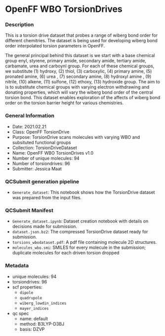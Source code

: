 # OpenFF WBO TorsionDrives

### Description

This is a torsion drive dataset that probes a range of wiberg bond order for different chemitries. The dataset is being used for developing wiberg bond order interpolated torsion parameters in OpenFF.

The general principal behind this dataset is we start with a base chemical group enyl, styrene, primary amide, secondary amide, tertiary amide, carbamate, urea and carboynl group. For each of these chemical groups, we substitute (1) hydroxy, (2) thiol, (3) carboxylic, (4) primary amine, (5) pronated amine, (6) urea , (7) secondary amine, (8) hydroxyl amine , (9) nitrile, (10) alkene, (11)  sulfone, (12) ethoxy, (13) hydroxide group. The aim to is to substitute chemical groups with varying electron withdrawing and donating properties, which will vary the wiberg bond order of the central torsion bond. This dataset enables exploration of the affects of wiberg bond order on the torsion barrier height for various chemistries.


### General Information

 - Date: 2021.02.21
 - Class: OpenFF TorsionDrive
 - Purpose: TorsionDrive scans molecules with varying WBO and subsituted functional groups
 - Collection: TorsionDriveDataset
 - Name: OpenFF WBO TorsionDrives v1.0
 - Number of unique molecules: 94
 - Number of torsiondrives: 96
 - Submitter: Jessica Maat


### QCSubmit generation pipeline

 - `Generate_dataset`: This notebook shows how the TorsionDrive dataset was prepared from the input files.

### QCSubmit Manifest

- `Generate_dataset.ipynb`: Dataset creation notebook with details on decisions made for submission.
- `dataset.json.bz2`: The compressed TorsionDrive dataset ready for submission.
- `torsions_wbodataset.pdf`: A pdf file containing molecule 2D structures.
- `molecules_wbo.smi`: SMILES for every molecule in the submission; duplicate molecules for each driven torsion dropped

### Metadata

- unique molecules: 94
- torsiondrives: 96
- scf properties:
    - `dipole`
    - `quadrupole`
    - `wiberg_lowdin_indices`
    - `mayer_indices`
- qc spec
    - name: default
    - method: B3LYP-D3BJ
    - basis: DZVP
